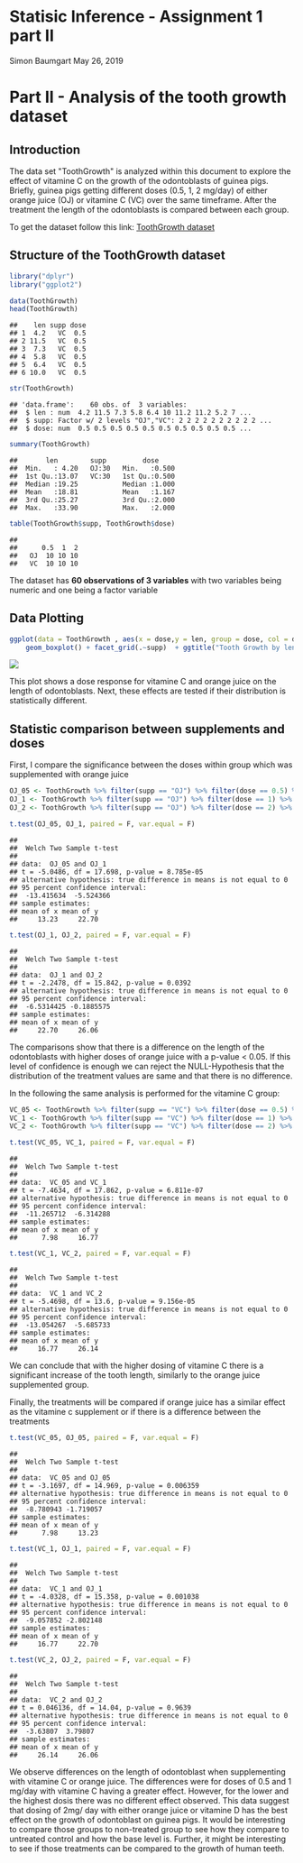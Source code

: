 Statisic Inference - Assignment 1 part II
================
Simon Baumgart
May 26, 2019

Part II - Analysis of the tooth growth dataset
============================================

Introduction
------------

The data set "ToothGrowth" is analyzed within this document to explore the effect of vitamine C on the growth of the odontoblasts of guinea pigs. Briefly, guinea pigs getting different doses (0.5, 1, 2 mg/day) of either orange juice (OJ) or vitamine C (VC) over the same timeframe. After the treatment the length of the odontoblasts is compared between each group. 

To get the dataset follow this link:
[ToothGrowth dataset](https://stat.ethz.ch/R-manual/R-devel/library/datasets/html/ToothGrowth.html)



Structure of the ToothGrowth dataset
--------------------------
``` r
library("dplyr")
library("ggplot2")
```

``` r
data(ToothGrowth)
head(ToothGrowth)
```

    ##    len supp dose
    ## 1  4.2   VC  0.5
    ## 2 11.5   VC  0.5
    ## 3  7.3   VC  0.5
    ## 4  5.8   VC  0.5
    ## 5  6.4   VC  0.5
    ## 6 10.0   VC  0.5

``` r
str(ToothGrowth)
```

    ## 'data.frame':    60 obs. of  3 variables:
    ##  $ len : num  4.2 11.5 7.3 5.8 6.4 10 11.2 11.2 5.2 7 ...
    ##  $ supp: Factor w/ 2 levels "OJ","VC": 2 2 2 2 2 2 2 2 2 2 ...
    ##  $ dose: num  0.5 0.5 0.5 0.5 0.5 0.5 0.5 0.5 0.5 0.5 ...

``` r
summary(ToothGrowth)
```

    ##       len        supp         dose      
    ##  Min.   : 4.20   OJ:30   Min.   :0.500  
    ##  1st Qu.:13.07   VC:30   1st Qu.:0.500  
    ##  Median :19.25           Median :1.000  
    ##  Mean   :18.81           Mean   :1.167  
    ##  3rd Qu.:25.27           3rd Qu.:2.000  
    ##  Max.   :33.90           Max.   :2.000

``` r
table(ToothGrowth$supp, ToothGrowth$dose)
```

    ##     
    ##      0.5  1  2
    ##   OJ  10 10 10
    ##   VC  10 10 10

The dataset has __60 observations of 3 variables__ with two variables being numeric and one being a factor variable


Data Plotting 
--------------------

``` r
ggplot(data = ToothGrowth , aes(x = dose,y = len, group = dose, col = dose)) + 
    geom_boxplot() + facet_grid(.~supp)  + ggtitle("Tooth Growth by length, supplement and dose") +  xlab("Dose (mg/day)") + ylab("Length")
```

![](Assignment1Part2_files/figure-markdown_github/unnamed-chunk-3-1.png)

This plot shows a dose response for vitamine C and orange juice on the length of odontoblasts. Next, these effects are tested if their distribution is statistically different.

Statistic comparison between supplements and doses
--------------------------------------------------

First, I compare the significance between the doses within group which was supplemented with orange juice

``` r
OJ_05 <- ToothGrowth %>% filter(supp == "OJ") %>% filter(dose == 0.5) %>% select(len)
OJ_1 <- ToothGrowth %>% filter(supp == "OJ") %>% filter(dose == 1) %>% select(len)
OJ_2 <- ToothGrowth %>% filter(supp == "OJ") %>% filter(dose == 2) %>% select(len)
```

``` r
t.test(OJ_05, OJ_1, paired = F, var.equal = F)
```

    ## 
    ##  Welch Two Sample t-test
    ## 
    ## data:  OJ_05 and OJ_1
    ## t = -5.0486, df = 17.698, p-value = 8.785e-05
    ## alternative hypothesis: true difference in means is not equal to 0
    ## 95 percent confidence interval:
    ##  -13.415634  -5.524366
    ## sample estimates:
    ## mean of x mean of y 
    ##     13.23     22.70

``` r
t.test(OJ_1, OJ_2, paired = F, var.equal = F)
```

    ## 
    ##  Welch Two Sample t-test
    ## 
    ## data:  OJ_1 and OJ_2
    ## t = -2.2478, df = 15.842, p-value = 0.0392
    ## alternative hypothesis: true difference in means is not equal to 0
    ## 95 percent confidence interval:
    ##  -6.5314425 -0.1885575
    ## sample estimates:
    ## mean of x mean of y 
    ##     22.70     26.06

The comparisons show that there is a difference on the length of the odontoblasts with higher doses of orange juice with a p-value < 0.05. If this level of confidence is enough we can reject the NULL-Hypothesis that the distribution of the treatment values are same and that there is no difference. 

In the following the same analysis is performed for the vitamine C group:
``` r
VC_05 <- ToothGrowth %>% filter(supp == "VC") %>% filter(dose == 0.5) %>% select(len)
VC_1 <- ToothGrowth %>% filter(supp == "VC") %>% filter(dose == 1) %>% select(len)
VC_2 <- ToothGrowth %>% filter(supp == "VC") %>% filter(dose == 2) %>% select(len)
```

``` r
t.test(VC_05, VC_1, paired = F, var.equal = F)
```

    ## 
    ##  Welch Two Sample t-test
    ## 
    ## data:  VC_05 and VC_1
    ## t = -7.4634, df = 17.862, p-value = 6.811e-07
    ## alternative hypothesis: true difference in means is not equal to 0
    ## 95 percent confidence interval:
    ##  -11.265712  -6.314288
    ## sample estimates:
    ## mean of x mean of y 
    ##      7.98     16.77

``` r
t.test(VC_1, VC_2, paired = F, var.equal = F)
```

    ## 
    ##  Welch Two Sample t-test
    ## 
    ## data:  VC_1 and VC_2
    ## t = -5.4698, df = 13.6, p-value = 9.156e-05
    ## alternative hypothesis: true difference in means is not equal to 0
    ## 95 percent confidence interval:
    ##  -13.054267  -5.685733
    ## sample estimates:
    ## mean of x mean of y 
    ##     16.77     26.14

We can conclude that with the higher dosing of vitamine C there is a significant increase of the tooth length, similarly to the orange juice supplemented group.

Finally, the treatments will be compared if orange juice has a similar effect as the vitamine c supplement or if there is a difference between the treatments

``` r
t.test(VC_05, OJ_05, paired = F, var.equal = F)
```

    ## 
    ##  Welch Two Sample t-test
    ## 
    ## data:  VC_05 and OJ_05
    ## t = -3.1697, df = 14.969, p-value = 0.006359
    ## alternative hypothesis: true difference in means is not equal to 0
    ## 95 percent confidence interval:
    ##  -8.780943 -1.719057
    ## sample estimates:
    ## mean of x mean of y 
    ##      7.98     13.23

``` r
t.test(VC_1, OJ_1, paired = F, var.equal = F)
```

    ## 
    ##  Welch Two Sample t-test
    ## 
    ## data:  VC_1 and OJ_1
    ## t = -4.0328, df = 15.358, p-value = 0.001038
    ## alternative hypothesis: true difference in means is not equal to 0
    ## 95 percent confidence interval:
    ##  -9.057852 -2.802148
    ## sample estimates:
    ## mean of x mean of y 
    ##     16.77     22.70

``` r
t.test(VC_2, OJ_2, paired = F, var.equal = F)
```

    ## 
    ##  Welch Two Sample t-test
    ## 
    ## data:  VC_2 and OJ_2
    ## t = 0.046136, df = 14.04, p-value = 0.9639
    ## alternative hypothesis: true difference in means is not equal to 0
    ## 95 percent confidence interval:
    ##  -3.63807  3.79807
    ## sample estimates:
    ## mean of x mean of y 
    ##     26.14     26.06

We observe differences on the length of odontoblast when supplementing with vitamine C or orange juice. The differences were for doses of 0.5 and 1 mg/day with vitamine C having a greater effect. However, for the lower and the highest dosis there was no different effect observed. This data suggest that dosing of 2mg/ day with either orange juice or vitamine D has the best effect on the growth of odontoblast on guinea pigs. 
It would be interesting to compare those groups to non-treated group to see how they compare to untreated control and how the base level is. Further, it might be interesting to see if those treatments can be compared to the growth of human teeth.
